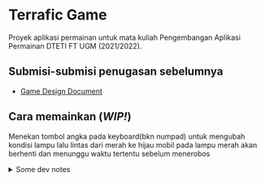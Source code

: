 # Terrafic Game
Proyek aplikasi permainan untuk mata kuliah Pengembangan Aplikasi Permainan DTETI FT UGM (2021/2022).

## Submisi-submisi penugasan sebelumnya
- [Game Design Document](Docs/Game%20Design%20Document_E-Tree.pdf)

## Cara memainkan (*WIP!*)
Menekan tombol angka pada keyboard(bkn numpad) untuk mengubah kondisi lampu lalu lintas dari merah ke hijau
mobil pada lampu merah akan berhenti dan menunggu waktu tertentu sebelum menerobos

<details>
  <summary>Some dev notes</summary>
  
  ## Resource untuk pake PathCreator
  Link youtube : [PathCreator](https://www.youtube.com/watch?v=saAQNRSYU9k)

  ## Cara pake tilemap
  Texture untuk tilemap ada di Assets\CityStreets\Textures
  untuk taruk tile pilih tilemap trus tile pallete, trus tekan "b" atau pilih paint brush
  untuk rotate tekan "]"
</details>
